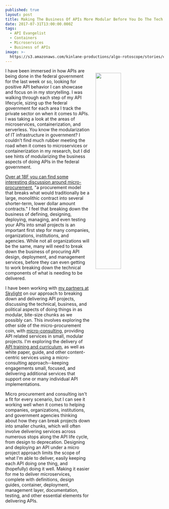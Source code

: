 ```yaml
---
published: true
layout: post
title: Making The Business Of APIs More Modular Before You Do The Tech
date: 2017-07-31T13:00:00.000Z
tags:
  - API Evangelist
  - Containers
  - Microservices
  - Business of APIs
image: >-
  https://s3.amazonaws.com/kinlane-productions/algo-rotoscope/stories/containership_dark_dali.jpg
---
```

<p><img src="https://s3.amazonaws.com/kinlane-productions/algo-rotoscope/stories/containership_dark_dali.jpg" align="right" width="40%" style="padding: 15px;" /></p>I have been immersed in how APIs are being done in the federal government for the last week or so, looking for positive API behavior I can showcase and focus on in my storytelling. I was walking through each step of my API lifecycle, sizing up the federal government for each area I track the private sector on when it comes to APIs. I was taking a look at the areas of microservices, containerization, and serverless. You know the modularization of IT infrastructure in government? I couldn't find much rubber meeting the road when it comes to microservices or containerization in my research, but I did see hints of modularizing the business aspects of doing APIs in the federal government.

[Over at 18F you can find some interesting discussion around micro-procurement](https://modularcontracting.18f.gov/modular-procurement/), "a procurement model that breaks what would traditionally be a large, monolithic contract into several shorter-term, lower dollar amount contracts." I feel that breaking down the business of defining, designing, deploying, managing, and even testing your APIs into small projects is an important first step for many companies, organizations, institutions, and agencies. While not all organizations will be the same, many will need to break down the business of procuring API design, deployment, and management services, before they can even getting to work breaking down the technical components of what is needing to be delivered.

I have been working with [my partners at Skylight](https://skylight.digital/) on our approach to breaking down and delivering API projects, discussing the technical, business, and political aspects of doing things in as modular, bite-size chunks as we possibly can. This involves exploring the other side of the micro-procurement coin, with [micro-consulting](https://fcw.com/blogs/lectern/2017/07/kelman-microconsulting.aspx), providing API related services in small, modular projects. I'm exploring the delivery of [API training and curriculum](http://apievangelist.com/2017/07/24/first-handful-of-lessons-using-my-google-sheet-github-approach/), as well as white paper, guide, and other content-centric services using a micro-consulting approach--keeping engagements small, focused, and delivering additional services that support one or many individual API implementations.

Micro procurement and consulting isn't a fit for every scenario, but I can see it working well when it comes to helping companies, organizations, institutions, and government agencies thinking about how they can break projects down into smaller chunks, which will often involve delivering services across numerous stops along the API life cycle, from design to deprecation. Designing and deploying an API under a micro project approach limits the scope of what I'm able to deliver, easily keeping each API doing one thing, and (hopefully) doing it well. Making it easier for me to deliver microservices, complete with definitions, design guides, container, deployment, management layer, documentation, testing, and other essential elements for delivering APIs.
